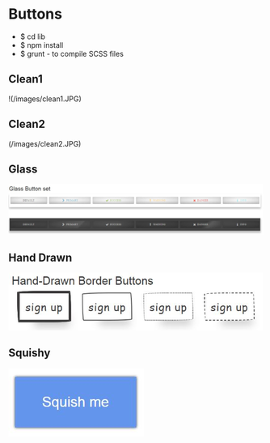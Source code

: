 # Buttons

* $ cd lib
* $ npm install
* $ grunt - to compile SCSS files

## Clean1
!(/images/clean1.JPG)

## Clean2
(/images/clean2.JPG)

## Glass
![Small Screen](/images/glass.JPG)

## Hand Drawn
![Small Screen](/images/hand-drawn.JPG)

## Squishy
![Small Screen](/images/squishy.JPG)
